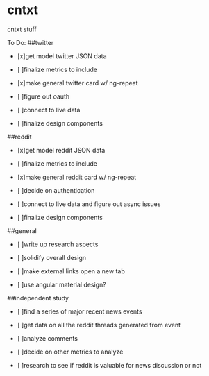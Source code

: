 # cntxt
cntxt stuff

To Do:
##twitter
- [x]get model twitter JSON data

- [ ]finalize metrics to include

- [x]make general twitter card w/ ng-repeat

- [ ]figure out oauth

- [ ]connect to live data

- [ ]finalize design components

##reddit
- [x]get model reddit JSON data

- [ ]finalize metrics to include

- [x]make general reddit card w/ ng-repeat

- [ ]decide on authentication

- [ ]connect to live data and figure out async issues

- [ ]finalize design components


##general
- [ ]write up research aspects

- [ ]solidify overall design

- [ ]make external links open a new tab

- [ ]use angular material design?

##independent study
- [ ]find a series of major recent news events

- [ ]get data on all the reddit threads generated from event

- [ ]analyze comments

- [ ]decide on other metrics to analyze

- [ ]research to see if reddit is valuable for news discussion or not
